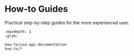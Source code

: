 # How-to Guides

Practical step-by-step guides for the more experienced user.

```{toctree}
:maxdepth: 1
:glob:

how-to/use-api-documentation
how-to/*
```
